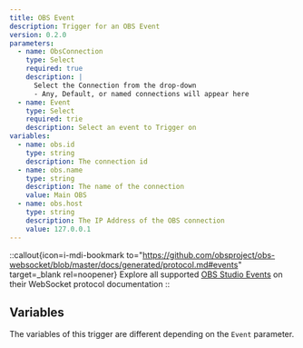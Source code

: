 ```yaml
---
title: OBS Event
description: Trigger for an OBS Event
version: 0.2.0
parameters:
  - name: ObsConnection
    type: Select
    required: true
    description: |
      Select the Connection from the drop-down
      - Any, Default, or named connections will appear here
  - name: Event
    type: Select
    required: trie
    description: Select an event to Trigger on
variables:
  - name: obs.id
    type: string
    description: The connection id
  - name: obs.name
    type: string
    description: The name of the connection
    value: Main OBS
  - name: obs.host
    type: string
    description: The IP Address of the OBS connection
    value: 127.0.0.1
---
```


::callout{icon=i-mdi-bookmark to="https://github.com/obsproject/obs-websocket/blob/master/docs/generated/protocol.md#events" target=_blank rel=noopener}
Explore all supported [OBS Studio Events](https://github.com/obsproject/obs-websocket/blob/master/docs/generated/protocol.md#events) on their WebSocket protocol documentation
::

## Variables
The variables of this trigger are different depending on the `Event` parameter.